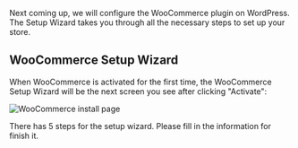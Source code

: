 Next coming up, we will configure the WooCommerce plugin on WordPress. The Setup Wizard takes you through all the necessary steps to set up your store.

## WooCommerce Setup Wizard

When WooCommerce is activated for the first time, the WooCommerce Setup Wizard will be the next screen you see after clicking "Activate":

![WooCommerce install page](https://raw.githubusercontent.com/HKSSY/katacoda-scenarios/main/wordpresssecurity/wordpressTest/image/woocommerce_install_page.png)

There has 5 steps for the setup wizard. Please fill in the information for finish it.
